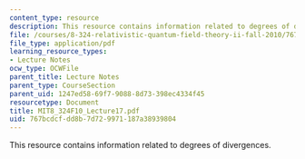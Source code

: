 ```yaml
---
content_type: resource
description: This resource contains information related to degrees of divergences.
file: /courses/8-324-relativistic-quantum-field-theory-ii-fall-2010/767bcdcfdd8b7d729971187a38939804_MIT8_324F10_Lecture17.pdf
file_type: application/pdf
learning_resource_types:
- Lecture Notes
ocw_type: OCWFile
parent_title: Lecture Notes
parent_type: CourseSection
parent_uid: 1247ed58-69f7-9088-8d73-398ec4334f45
resourcetype: Document
title: MIT8_324F10_Lecture17.pdf
uid: 767bcdcf-dd8b-7d72-9971-187a38939804
---
```

This resource contains information related to degrees of divergences.

